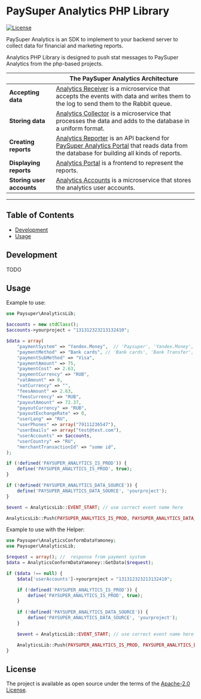 # PaySuper Analytics PHP Library

[![License](https://img.shields.io/badge/License-Apache%202.0-blue.svg)](https://opensource.org/licenses/Apache-2.0)

PaySuper Analytics is an SDK to implement to your backend server to collect data for financial and marketing reports.

Analytics PHP Library is designed to push stat messages to PaySuper Analytics from the php-based projects.

| |The PaySuper Analytics Architecture|
|---|---|
|**Accepting data**|[Analytics Receiver](https://github.com/paysuper/paysuper-analytics-receiver) is a microservice that accepts the events with data and writes them to the log to send them to the Rabbit queue.|
|**Storing data**|[Analytics Collector](https://github.com/paysuper/paysuper-analytics-collector) is a microservice that processes the data and adds to the database in a uniform format.|
|**Creating reports**|[Analytics Reporter](https://github.com/paysuper/paysuper-analytics-reporter) is an API backend for [PaySuper Analytics Portal](https://github.com/paysuper/paysuper-analytics-portal) that reads data from the database for building all kinds of reports.|
|**Displaying reports**|[Analytics Portal](https://github.com/paysuper/paysuper-analytics-portal) is a frontend to represent the reports.|
|**Storing user accounts**|[Analytics Accounts](https://github.com/paysuper/paysuper-analytics-accounts) is a microservice that stores the analytics user accounts.|

---

## Table of Contents

- [Development](#development)
- [Usage](#usage)

## Development

TODO

## Usage

Example to use:

```php
use Paysuper\AnalyticsLib;

$accounts = new stdClass();
$accounts->yourproject = "131312323213132410";

$data = array(
	"paymentSystem" => "Yandex.Money",  // 'Paysuper', 'Yandex.Money', 'Xsolla'
	"paymentMethod" => "Bank cards", // 'Bank cards', 'Bank Transfer', 'Cash Payments', 'Cryptocurrency', 'E-payments', 'Mobile Payments', 'Prepaid Cards'
	"paymentSubMethod" => "Visa",
	"paymentAmount" => 75,
	"paymentCost" => 2.63,
	"paymentCurrency" => "RUB",
	"vatAmount" => 0,
	"vatCurrency" => "",
	"feesAmount" => 2.63,
	"feesCurrency" => "RUB",
	"payoutAmount" => 72.37,
	"payoutCurrency" => "RUB",
	"payoutExchangeRate" => 0,
	"userLang" => "RU",
	"userPhones" => array("79111236547"),
	"userEmails" => array("test@test.com"),
	"userAccounts" => $accounts,
	"userCountry" => "RU",
	"merchantTransactionId" => "some id",
);

if (!defined('PAYSUPER_ANALYTICS_IS_PROD')) {
	define('PAYSUPER_ANALYTICS_IS_PROD', true);
}

if (!defined('PAYSUPER_ANALYTICS_DATA_SOURCE')) {
	define('PAYSUPER_ANALYTICS_DATA_SOURCE', 'yourproject');
}

$event = AnalyticsLib::EVENT_START; // use correct event name here

AnalyticsLib::Push(PAYSUPER_ANALYTICS_IS_PROD, PAYSUPER_ANALYTICS_DATA_SOURCE, $event, $data);
```

Example to use with the Helper:

```php
use Paysuper\AnalyticsConformDataYamoney;
use Paysuper\AnalyticsLib;

$request = array(); //  response from payment system 
$data = AnalyticsConformDataYamoney::GetData($request);

if ($data !== null) {
	$data['userAccounts']->yourproject = "131312323213132410";

	if (!defined('PAYSUPER_ANALYTICS_IS_PROD')) {
		define('PAYSUPER_ANALYTICS_IS_PROD', true);
	}
	
    if (!defined('PAYSUPER_ANALYTICS_DATA_SOURCE')) {
		define('PAYSUPER_ANALYTICS_DATA_SOURCE', 'yourproject');
	}

	$event = AnalyticsLib::EVENT_START; // use correct event name here

	AnalyticsLib::Push(PAYSUPER_ANALYTICS_IS_PROD, PAYSUPER_ANALYTICS_DATA_SOURCE, $event, $data);
}
```

## License

The project is available as open source under the terms of the [Apache-2.0 License](https://opensource.org/licenses/Apache-2.0).